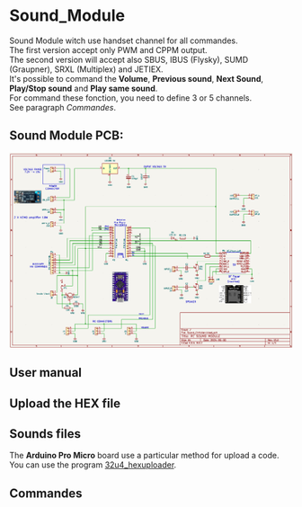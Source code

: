 # Sound_Module

Sound Module witch use handset channel for all commandes.  
The first version accept only PWM and CPPM output.  
The second version will accept also SBUS, IBUS (Flysky), SUMD (Graupner), SRXL (Multiplex) and JETIEX.  
It's possible to command the **Volume**, **Previous sound**, **Next Sound**, **Play/Stop sound** and **Play same sound**.  
For command these fonction, you need to define 3 or 5 channels.  
See paragraph *Commandes*.  

## Sound Module PCB:
![Schematic](https://github.com/pierrotm777/Sound_Module/blob/main/Hardware/Sound_Module_v1.0.png)

## User manual


## Upload the HEX file


## Sounds files 
The **Arduino Pro Micro** board use a particular method for upload a code.  
You can use the program [32u4_hexuploader](https://github.com/uriba107/32u4_hexuploader).

 

## Commandes
```SOUND_MODULE V1.0 [Use RC_NANY libs] (C) pierrotm777


```

